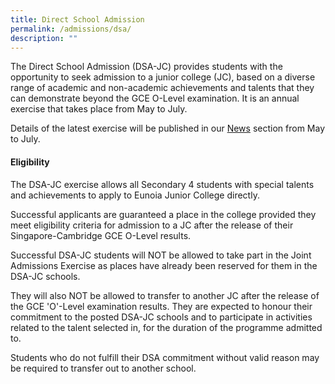 ```yaml
---
title: Direct School Admission
permalink: /admissions/dsa/
description: ""
---
```

The Direct School Admission (DSA-JC) provides students with the opportunity to seek admission to a junior college (JC), based on a diverse range of academic and non-academic achievements and talents that they can demonstrate beyond the GCE O-Level examination. It is an annual exercise that takes place from May to July.

Details of the latest exercise will be published in our [News](https://www.eunoiajc.moe.edu.sg/news/) section from May to July.



#### **Eligibility**

The DSA-JC exercise allows all Secondary 4 students with special talents and achievements to apply to Eunoia Junior College directly.

Successful applicants are guaranteed a place in the college provided they meet eligibility criteria for admission to a JC after the release of their Singapore-Cambridge GCE O-Level results.

Successful DSA-JC students will NOT be allowed to take part in the Joint Admissions Exercise as places have already been reserved for them in the DSA-JC schools.

They will also NOT be allowed to transfer to another JC after the release of the GCE 'O'-Level examination results. They are expected to honour their commitment to the posted DSA-JC schools and to participate in activities related to the talent selected in, for the duration of the programme admitted to.

Students who do not fulfill their DSA commitment without valid reason may be required to transfer out to another school.